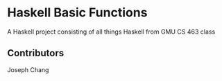 # Haskell Basic Functions

A Haskell project consisting of all things Haskell from GMU CS 463 class

## Contributors
Joseph Chang